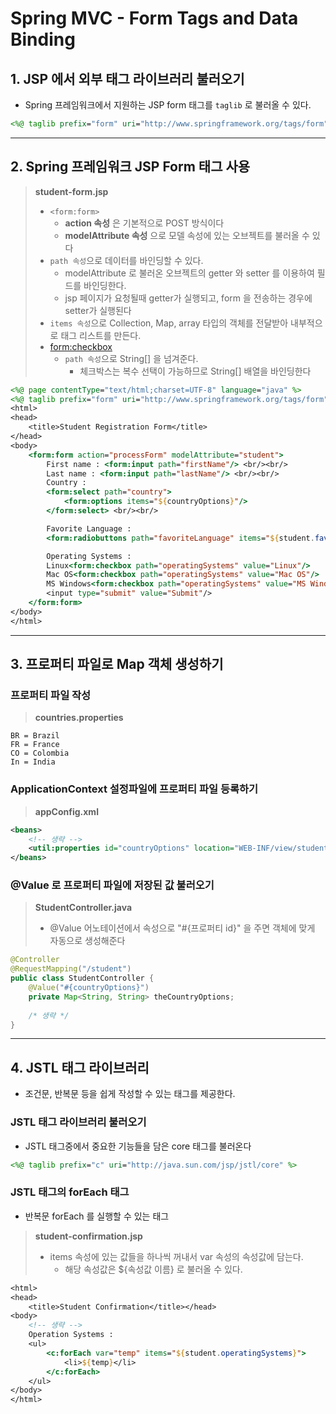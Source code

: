 # Spring MVC - Form Tags and Data Binding
## 1. JSP 에서 외부 태그 라이브러리 불러오기
* Spring 프레임워크에서 지원하는 JSP form 태그를 `taglib` 로 불러올 수 있다.
``` jsp
<%@ taglib prefix="form" uri="http://www.springframework.org/tags/form" %>
```

------------------------------------------------------------------

## 2. Spring 프레임워크 JSP Form 태그 사용
> **student-form.jsp**
> * `<form:form>`
>   * **action 속성** 은 기본적으로 POST 방식이다
>   * **modelAttribute 속성** 으로 모델 속성에 있는 오브젝트를 불러올 수 있다
> * `path 속성`으로 데이터를 바인딩할 수 있다.
>   * modelAttribute 로 불러온 오브젝트의 getter 와 setter 를 이용하여 필드를 바인딩한다.
>   * jsp 페이지가 요청될때 getter가 실행되고, form 을 전송하는 경우에 setter가 실행된다
> * `items 속성`으로 Collection, Map, array 타입의 객체를 전달받아 내부적으로 태그 리스트를 만든다.
> * <form:checkbox>
>   * `path 속성`으로 String[] 을 넘겨준다.
>       * 체크박스는 복수 선택이 가능하므로 String[] 배열을 바인딩한다
```jsp
<%@ page contentType="text/html;charset=UTF-8" language="java" %>
<%@ taglib prefix="form" uri="http://www.springframework.org/tags/form" %>
<html>
<head>
    <title>Student Registration Form</title>
</head>
<body>
    <form:form action="processForm" modelAttribute="student">
        First name : <form:input path="firstName"/> <br/><br/>
        Last name : <form:input path="lastName"/> <br/><br/>
        Country :
        <form:select path="country">
            <form:options items="${countryOptions}"/>
        </form:select> <br/><br/>

        Favorite Language :
        <form:radiobuttons path="favoriteLanguage" items="${student.favoriteLanguageOptions}" delimiter=" "/> <br/><br/>

        Operating Systems :
        Linux<form:checkbox path="operatingSystems" value="Linux"/>
        Mac OS<form:checkbox path="operatingSystems" value="Mac OS"/>
        MS Windows<form:checkbox path="operatingSystems" value="MS Windows"/> <br/><br/>
        <input type="submit" value="Submit"/>
    </form:form>
</body>
</html>
```
---------------------------

## 3. 프로퍼티 파일로 Map 객체 생성하기
### 프로퍼티 파일 작성
> **countries.properties**
```properties
BR = Brazil
FR = France
CO = Colombia
In = India
```

### ApplicationContext 설정파일에 프로퍼티 파일 등록하기
> **appConfig.xml**
```xml
<beans>
    <!-- 생략 -->
    <util:properties id="countryOptions" location="WEB-INF/view/student/countries.properties"/>
</beans>
```

### @Value 로 프로퍼티 파일에 저장된 값 불러오기
> **StudentController.java**
> * @Value 어노테이션에서 속성으로 "#{프로퍼티 id}" 을 주면 객체에 맞게 자동으로 생성해준다
``` java
@Controller
@RequestMapping("/student")
public class StudentController {
    @Value("#{countryOptions}")
    private Map<String, String> theCountryOptions;
    
    /* 생략 */
}
```
--------------------------------------
## 4. JSTL 태그 라이브러리
* 조건문, 반복문 등을 쉽게 작성할 수 있는 태그를 제공한다.
### JSTL 태그 라이브러리 불러오기
* JSTL 태그중에서 중요한 기능들을 담은 core 태그를 불러온다
```jsp
<%@ taglib prefix="c" uri="http://java.sun.com/jsp/jstl/core" %>
```

### JSTL 태그의 forEach 태그
* 반복문 forEach 를 실행할 수 있는 태그
> **student-confirmation.jsp**
> * items 속성에 있는 값들을 하나씩 꺼내서 var 속성의 속성값에 담는다.
>   * 해당 속성값은 ${속성값 이름} 로 불러올 수 있다.
```jsp
<html>
<head>
    <title>Student Confirmation</title></head>
<body>
    <!-- 생략 -->
    Operation Systems :
    <ul>
        <c:forEach var="temp" items="${student.operatingSystems}">
            <li>${temp}</li>
        </c:forEach>
    </ul>
</body>
</html>
```
